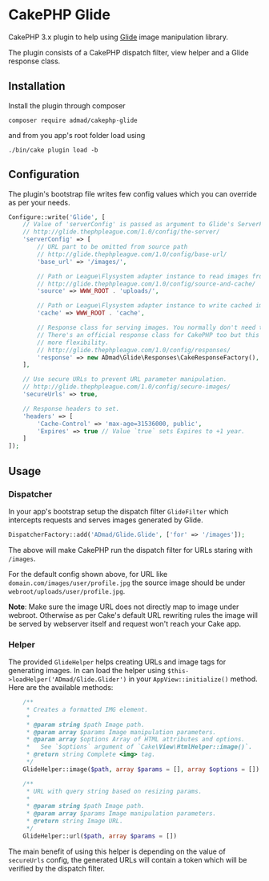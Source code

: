 # CakePHP Glide

CakePHP 3.x plugin to help using [Glide](http://glide.thephpleague.com/1.0/) image manipulation library.

The plugin consists of a CakePHP dispatch filter, view helper and a Glide response class.

## Installation

Install the plugin through composer

```
composer require admad/cakephp-glide
```

and from you app's root folder load using

```
./bin/cake plugin load -b
```

## Configuration

The plugin's bootstrap file writes few config values which you can override as
per your needs.

```php
Configure::write('Glide', [
    // Value of 'serverConfig' is passed as argument to Glide's ServerFactory::create() call.
    // http://glide.thephpleague.com/1.0/config/the-server/
    'serverConfig' => [
        // URL part to be omitted from source path
        // http://glide.thephpleague.com/1.0/config/base-url/
        'base_url' => '/images/',

        // Path or League\Flysystem adapter instance to read images from.
        // http://glide.thephpleague.com/1.0/config/source-and-cache/
        'source' => WWW_ROOT . 'uploads/',

        // Path or League\Flysystem adapter instance to write cached images to.
        'cache' => WWW_ROOT . 'cache',

        // Response class for serving images. You normally don't need to change this.
        // There's an official response class for CakePHP too but this one provides
        // more flexibility.
        // http://glide.thephpleague.com/1.0/config/responses/
        'response' => new ADmad\Glide\Responses\CakeResponseFactory(),
    ],

    // Use secure URLs to prevent URL parameter manipulation.
    // http://glide.thephpleague.com/1.0/config/secure-images/
    'secureUrls' => true,

    // Response headers to set.
    'headers' => [
        'Cache-Control' => 'max-age=31536000, public',
        'Expires' => true // Value `true` sets Expires to +1 year.
    ]
]);
```

## Usage

### Dispatcher

In your app's bootstrap setup the dispatch filter `GlideFilter` which intercepts
requests and serves images generated by Glide.

```php
DispatcherFactory::add('ADmad/Glide.Glide', ['for' => '/images']);
```

The above will make CakePHP run the dispatch filter for URLs staring with `/images`.

For the default config shown above, for URL like `domain.com/images/user/profile.jpg`
the source image should be under `webroot/uploads/user/profile.jpg`.

__Note__: Make sure the image URL does not directly map to image under webroot.
Otherwise as per Cake's default URL rewriting rules the image will be served by
webserver itself and request won't reach your Cake app.

### Helper

The provided `GlideHelper` helps creating URLs and image tags for generating
images. In can load the helper using `$this->loadHelper('ADmad/Glide.Glider')`
in your `AppView::initialize()` method. Here are the available methods:

```php
    /**
     * Creates a formatted IMG element.
     *
     * @param string $path Image path.
     * @param array $params Image manipulation parameters.
     * @param array $options Array of HTML attributes and options.
     *   See `$options` argument of `Cake\View\HtmlHelper::image()`.
     * @return string Complete <img> tag.
     */
    GlideHelper::image($path, array $params = [], array $options = [])

    /**
     * URL with query string based on resizing params.
     *
     * @param string $path Image path.
     * @param array $params Image manipulation parameters.
     * @return string Image URL.
     */
    GlideHelper::url($path, array $params = [])
```

The main benefit of using this helper is depending on the value of `secureUrls`
config, the generated URLs will contain a token which will be verified by the
dispatch filter.
